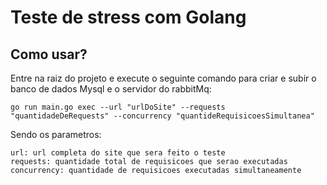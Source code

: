 # Teste de stress com Golang


## Como usar?

Entre na raiz do projeto e execute o seguinte comando para criar e subir o banco de dados Mysql e o servidor do rabbitMq:

```
go run main.go exec --url "urlDoSite" --requests "quantidadeDeRequests" --concurrency "quantideRequisicoesSimultanea"
```

Sendo os parametros:

```
url: url completa do site que sera feito o teste
requests: quantidade total de requisicoes que serao executadas
concurrency: quantidade de requisicoes executadas simultaneamente
```
